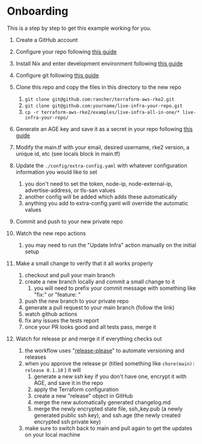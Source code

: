 # Onboarding

This is a step by step to get this example working for you.

1. Create a GitHub account
2. Configure your repo following [this guide](./configuring_repo.md)
3. Install Nix and enter development environment following [this guide](./setup_nix.md)
4. Configure git following [this guide](./setup_git.md)
5. Clone this repo and copy the files in this directory to the new repo

   1. `git clone git@github.com:rancher/terraform-aws-rke2.git`
   2. `git clone git@github.com:yourname/live-infra-your-repo.git`
   3. `cp -r terraform-aws-rke2/examples/live-infra-all-in-one/* live-infra-your-repo/`
6. Generate an AGE key and save it as a secret in your repo following [this guide](./setup_age.md)
7. Modify the main.tf with your email, desired username, rke2 version, a unique id, etc (see locals block in main.tf)
8. Update the `./config/extra-config.yaml` with whatever configuration information you would like to set

   1. you don't need to set the token, node-ip, node-external-ip, advertise-address, or tls-san values
   2. another config will be added which adds these automatically
   3. anything you add to extra-config.yaml will override the automatic values
9. Commit and push to your new private repo
10. Watch the new repo actions

    1. you may need to run the "Update Infra" action manually on the initial setup
11. Make a small change to verify that it all works properly

    1. checkout and pull your main branch
    2. create a new branch locally and commit a small change to it
       1. you will need to prefix your commit message with something like "fix:" or "feature: "
    3. push the new branch to your private repo
    4. generate a pull request to your main branch (follow the link)
    5. watch github actions
    6. fix any issues the tests report
    7. once your PR looks good and all tests pass, merge it
12. Watch for release pr and merge it if everything checks out

    1. the workflow uses "[release-please](https://github.com/google-github-actions/release-please-action)" to automate versioning and releases
    2. when you approve the release pr (titled something like `chore(main): release 0.1.10` ) it will
       1. generate a new ssh key if you don't have one, encrypt it with AGE, and save it in the repo
       2. apply the Terraform configuration
       3. create a new "release" object in GitHub
       4. merge the new automatically generated changelog.md
       5. merge the newly encrypted state file, ssh_key.pub (a newly generated public ssh key), and ssh.age (the newly created encrypted ssh private key)
    3. make sure to switch back to main and pull again to get the updates on your local machine
